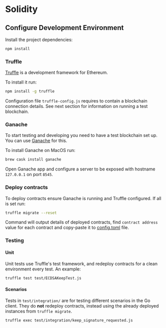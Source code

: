 
# Solidity

## Configure Development Environment

Install the project dependencies:

```sh
npm install
```

### Truffle

[Truffle] is a development framework for Ethereum.

To install it run:
```sh
npm install -g truffle
```

Configuration file `truffle-config.js` requires to contain a blockchain
connection details. See next section for information on running a test blockchain.

### Ganache

To start testing and developing you need to have a test blockchain set up. You 
can use [Ganache] for this.

 To install Ganache on MacOS run:
```sh
brew cask install ganache
```

Open Ganache app and configure a server to be exposed with hostname `127.0.0.1` 
on port `8545`.

### Deploy contracts

To deploy contracts ensure Ganache is running and Truffle configured. If all is set
run:

```sh
truffle migrate --reset
```

Command will output details of deployed contracts, find `contract address` value
for each contract and copy-paste it to [config.toml](../configs/config.toml) file.


[Truffle]: https://www.truffleframework.com/truffle
[Ganache]: https://truffleframework.com/ganache


### Testing

#### Unit

Unit tests use Truffle's test framework, and redeploy contracts for a clean environment every test. An example:

```sh
truffle test test/ECDSAKeepTest.js
```

#### Scenarios

Tests in `test/integration/` are for testing different scenarios in the Go client. They do **not** redeploy contracts, instead using the already deployed instances from `truffle migrate`.

```sh
truffle exec test/integration/keep_signature_requested.js
```